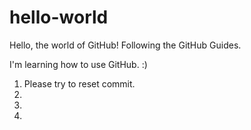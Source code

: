 # hello-world
Hello, the world of GitHub! Following the GitHub Guides.

I'm learning how to use GitHub. :)

1. Please try to reset commit.
2. 
3. 
4. 
